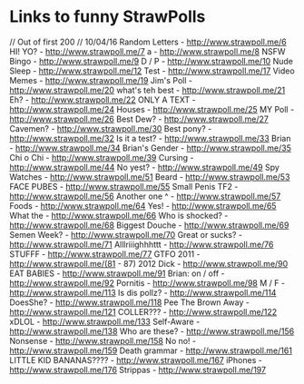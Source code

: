 # Links to funny StrawPolls
// Out of first 200 // 10/04/16
Random Letters - http://www.strawpoll.me/6
HI! YO? - http://www.strawpoll.me/7
a - http://www.strawpoll.me/8
NSFW Bingo - http://www.strawpoll.me/9
D / P - http://www.strawpoll.me/10
Nude Sleep - http://www.strawpoll.me/12
Test - http://www.strawpoll.me/17
Video Memes - http://www.strawpoll.me/19
Jim's Poll - http://www.strawpoll.me/20
what's teh best - http://www.strawpoll.me/21
Eh? - http://www.strawpoll.me/22
ONLY A TEXT - http://www.strawpoll.me/24
Houses - http://www.strawpoll.me/25
MY Poll - http://www.strawpoll.me/26
Best Dew? - http://www.strawpoll.me/27
Cavemen? - http://www.strawpoll.me/30
Best pony? - http://www.strawpoll.me/32
Is it a test? - http://www.strawpoll.me/33
Brian - http://www.strawpoll.me/34
Brian's Gender - http://www.strawpoll.me/35
Chi o Chi - http://www.strawpoll.me/39
Cursing - http://www.strawpoll.me/44
No yest? - http://www.strawpoll.me/49
Spy Watches - http://www.strawpoll.me/51
Beard - http://www.strawpoll.me/53
FACE PUBES - http://www.strawpoll.me/55
Small Penis TF2 - http://www.strawpoll.me/56
Another one ^ - http://www.strawpoll.me/57
Foods - http://www.strawpoll.me/64
Yes! - http://www.strawpoll.me/65
What the - http://www.strawpoll.me/66
Who is shocked? - http://www.strawpoll.me/68
Biggest Douche - http://www.strawpoll.me/69
Semen Week? - http://www.strawpoll.me/70
Great or sucks? - http://www.strawpoll.me/71
Alllriiighhhttt - http://www.strawpoll.me/76
STUFFF - http://www.strawpoll.me/77
GTFO 2011 - http://www.strawpoll.me/(81 - 87)
2012 Dick - http://www.strawpoll.me/90
EAT BABIES - http://www.strawpoll.me/91
Brian: on / off - http://www.strawpoll.me/92
Pornitis - http://www.strawpoll.me/98
M / F - http://www.strawpoll.me/113
Is dis pollz? - http://www.strawpoll.me/114
DoesShe? - http://www.strawpoll.me/118
Pee The Brown Away - http://www.strawpoll.me/121
COLLER??? - http://www.strawpoll.me/122
xDLOL - http://www.strawpoll.me/133
Self-Aware - http://www.strawpoll.me/138
Who are these? - http://www.strawpoll.me/156
Nonsense - http://www.strawpoll.me/158
No no! - http://www.strawpoll.me/159
Death grammar - http://www.strawpoll.me/161
LITTLE KID BANANAS???? - http://www.strawpoll.me/167
iPhones - http://www.strawpoll.me/176
Strippas - http://www.strawpoll.me/197
